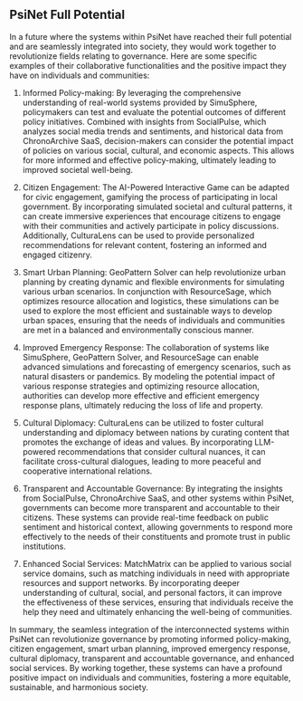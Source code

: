 ## PsiNet Full Potential
In a future where the systems within PsiNet have reached their full potential and are seamlessly integrated into society, they would work together to revolutionize fields relating to governance. Here are some specific examples of their collaborative functionalities and the positive impact they have on individuals and communities:

1. Informed Policy-making: By leveraging the comprehensive understanding of real-world systems provided by SimuSphere, policymakers can test and evaluate the potential outcomes of different policy initiatives. Combined with insights from SocialPulse, which analyzes social media trends and sentiments, and historical data from ChronoArchive SaaS, decision-makers can consider the potential impact of policies on various social, cultural, and economic aspects. This allows for more informed and effective policy-making, ultimately leading to improved societal well-being.

2. Citizen Engagement: The AI-Powered Interactive Game can be adapted for civic engagement, gamifying the process of participating in local government. By incorporating simulated societal and cultural patterns, it can create immersive experiences that encourage citizens to engage with their communities and actively participate in policy discussions. Additionally, CulturaLens can be used to provide personalized recommendations for relevant content, fostering an informed and engaged citizenry.

3. Smart Urban Planning: GeoPattern Solver can help revolutionize urban planning by creating dynamic and flexible environments for simulating various urban scenarios. In conjunction with ResourceSage, which optimizes resource allocation and logistics, these simulations can be used to explore the most efficient and sustainable ways to develop urban spaces, ensuring that the needs of individuals and communities are met in a balanced and environmentally conscious manner.

4. Improved Emergency Response: The collaboration of systems like SimuSphere, GeoPattern Solver, and ResourceSage can enable advanced simulations and forecasting of emergency scenarios, such as natural disasters or pandemics. By modeling the potential impact of various response strategies and optimizing resource allocation, authorities can develop more effective and efficient emergency response plans, ultimately reducing the loss of life and property.

5. Cultural Diplomacy: CulturaLens can be utilized to foster cultural understanding and diplomacy between nations by curating content that promotes the exchange of ideas and values. By incorporating LLM-powered recommendations that consider cultural nuances, it can facilitate cross-cultural dialogues, leading to more peaceful and cooperative international relations.

6. Transparent and Accountable Governance: By integrating the insights from SocialPulse, ChronoArchive SaaS, and other systems within PsiNet, governments can become more transparent and accountable to their citizens. These systems can provide real-time feedback on public sentiment and historical context, allowing governments to respond more effectively to the needs of their constituents and promote trust in public institutions.

7. Enhanced Social Services: MatchMatrix can be applied to various social service domains, such as matching individuals in need with appropriate resources and support networks. By incorporating deeper understanding of cultural, social, and personal factors, it can improve the effectiveness of these services, ensuring that individuals receive the help they need and ultimately enhancing the well-being of communities.

In summary, the seamless integration of the interconnected systems within PsiNet can revolutionize governance by promoting informed policy-making, citizen engagement, smart urban planning, improved emergency response, cultural diplomacy, transparent and accountable governance, and enhanced social services. By working together, these systems can have a profound positive impact on individuals and communities, fostering a more equitable, sustainable, and harmonious society.